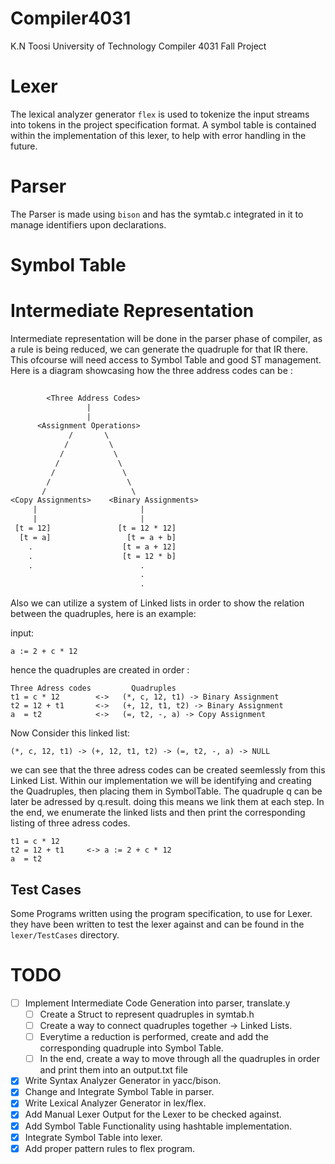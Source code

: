 # Compiler4031
K.N Toosi University of Technology Compiler 4031 Fall Project

# Lexer
The lexical analyzer generator `flex` is used to tokenize the input streams into tokens in the project specification format.
A symbol table is contained within the implementation of this lexer, to help with error handling in the future.

# Parser
The Parser is made using `bison` and has the symtab.c integrated in it to manage identifiers upon declarations.


# Symbol Table


# Intermediate Representation

Intermediate representation will be done in the parser phase of compiler, as a rule is being reduced, we can generate the quadruple for that IR there.
This ofcourse will need access to Symbol Table and good ST management.
Here is a diagram showcasing how the three address codes can be : 
```txt
    
        <Three Address Codes>
                 |
                 |
      <Assignment Operations>
             /       \
            /         \
           /           \
          /             \
         /               \
        /                 \
       /                   \
<Copy Assignments>    <Binary Assignments>
     |                       |
     |                       |
 [t = 12]               [t = 12 * 12]   
  [t = a]                 [t = a + b]
    .                    [t = a + 12]
    .                    [t = 12 * b]
    .                        .
                             .
                             .
```

Also we can utilize a system of Linked lists in order to show the relation between the quadruples, here is an example: 

input: 
```
a := 2 + c * 12
```

hence the quadruples are created in order :
```
Three Adress codes         Quadruples
t1 = c * 12        <->   (*, c, 12, t1) -> Binary Assignment
t2 = 12 + t1       <->   (+, 12, t1, t2) -> Binary Assignment
a  = t2            <->   (=, t2, -, a) -> Copy Assignment
```
Now Consider this linked list: 

```
(*, c, 12, t1) -> (+, 12, t1, t2) -> (=, t2, -, a) -> NULL
```

we can see that the three adress codes can be created seemlessly from this Linked List.
Within our implementation we will be identifying and creating the Quadruples, then placing them in SymbolTable.
The quadruple q can be later be adressed by q.result. doing this means we link them at each step.
In the end, we enumerate the linked lists and then print the corresponding listing of three adress codes.

```
t1 = c * 12 
t2 = 12 + t1     <-> a := 2 + c * 12
a  = t2     
```

## Test Cases
Some Programs written using the program specification, to use for Lexer.
they have been written to test the lexer against and can be found in the `lexer/TestCases` directory.

# TODO


- [ ] Implement Intermediate Code Generation into parser, translate.y
    - [ ] Create a Struct to represent quadruples in symtab.h
    - [ ] Create a way to connect quadruples together -> Linked Lists.
    - [ ] Everytime a reduction is performed, create and add the corresponding quadruple into Symbol Table.
    - [ ] In the end, create a way to move through all the quadruples in order and print them into an output.txt file
- [x] Write Syntax Analyzer Generator in yacc/bison.
- [x] Change and Integrate Symbol Table in parser.
- [x] Write Lexical Analyzer Generator in lex/flex.
- [x] Add Manual Lexer Output for the Lexer to be checked against.
- [x] Add Symbol Table Functionality using hashtable implementation.
- [x] Integrate Symbol Table into lexer.
- [x] Add proper pattern rules to flex program.
